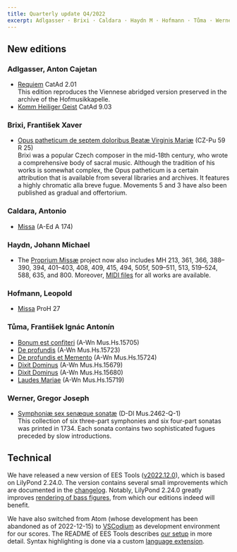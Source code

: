 ```yaml
---
title: Quarterly update Q4/2022
excerpt: Adlgasser · Brixi · Caldara · Haydn M · Hofmann · Tůma · Werner · EES Tools v2022.12.0
---
```


## New editions

### Adlgasser, Anton Cajetan

- [Requiem](/scores/anton-cajetan-adlgasser/#work-awv-2-01) CatAd 2.01<br/>
  This edition reproduces the Viennese abridged version preserved in the archive of the Hofmusikkapelle.
- [Komm Heiliger Geist](/scores/anton-cajetan-adlgasser/#work-awv-9-03) CatAd 9.03<br/>


### Brixi, František Xaver

- [Opus patheticum de septem doloribus Beatæ Virginis Mariæ](/scores/frantisek-xaver-brixi/#work-cz-pu-59-r-25) (CZ-Pu 59 R 25)<br/>
  Brixi was a popular Czech composer in the mid-18th century, who wrote a comprehensive body of sacral music. Although the tradition of his works is somewhat complex, the Opus patheticum is a certain attribution that is available from several libraries and archives. It features a highly chromatic alla breve fugue. Movements 5 and 3 have also been published as gradual and offertorium.


### Caldara, Antonio

- [Missa](/scores/antonio-caldara/#work-a-ed-a-174) (A-Ed A 174)


### Haydn, Johann Michael

- The [Proprium Missæ](/projects/proprium-missae/) project now also includes MH 213, 361, 366, 388–390, 394, 401–403, 408, 409, 415, 494, 505f, 509–511, 513, 519–524, 588, 635, and 800. Moreover, [MIDI files](/assets/pdf/haydn-m-proprium-missae/midi_collection.zip) for all works are available.


### Hofmann, Leopold

- [Missa](/scores/leopold-hofmann/#work-proh-27) ProH 27


### Tůma, František Ignác Antonín

- [Bonum est confiteri](/scores/frantisek-ignac-antonin-tuma/#work-a-wn-mus-hs-15705) (A-Wn Mus.Hs.15705)
- [De profundis](/scores/frantisek-ignac-antonin-tuma/#work-a-wn-mus-hs-15723) (A-Wn Mus.Hs.15723)
- [De profundis et Memento](/scores/frantisek-ignac-antonin-tuma/#work-a-wn-mus-hs-15724) (A-Wn Mus.Hs.15724)
- [Dixit Dominus](/scores/frantisek-ignac-antonin-tuma/#work-a-wn-mus-hs-15679) (A-Wn Mus.Hs.15679)
- [Dixit Dominus](/scores/frantisek-ignac-antonin-tuma/#work-a-wn-mus-hs-15680) (A-Wn Mus.Hs.15680)
- [Laudes Mariae](/scores/frantisek-ignac-antonin-tuma/#work-a-wn-mus-hs-15719) (A-Wn Mus.Hs.15719)


### Werner, Gregor Joseph

- [Symphoniæ sex senæque sonatæ](/scores/gregor-joseph-werner/#work-d-dl-mus-2462-q-1) (D-Dl Mus.2462-Q-1)  <br/>
  This collection of six three-part symphonies and six four-part sonatas was printed in 1734. Each sonata contains two sophisticated fugues preceded by slow introductions.


## Technical

We have released a new version of EES Tools ([v2022.12.0](https://github.com/edition-esser-skala/ees-tools/releases/tag/v2022.12.0)), which is based on LilyPond 2.24.0. The version contains several small improvements which are documented in the [changelog](https://github.com/edition-esser-skala/ees-tools/blob/v2022.12.0/CHANGELOG.md). Notably, LilyPond 2.24.0 greatly improves [rendering of bass figures](http://lilypond.org/doc/v2.24/Documentation/changes/index.html#chord-notation-improvements), from which our editions indeed will benefit.

We have also switched from Atom (whose development has been abandoned as of 2022-12-15) to [VSCodium](https://vscodium.com) as development environment for our scores. The README of EES Tools describes [our setup](https://github.com/edition-esser-skala/ees-tools#-using-a-manual-installation) in more detail. Syntax highlighting is done via a custom [language extension](https://github.com/skafdasschaf/vscode-lilypond-language).
